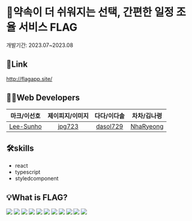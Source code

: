# 📅약속이 더 쉬워지는 선택, 간편한 일정 조율 서비스 FLAG

개발기간: 2023.07~2023.08

## 🔗Link
http://flagapp.site/

## 👩‍💻Web Developers

|                마크/이선호                |           제이피지/이미지           |               다다/이다솔               |                차차/김나령                |
| :---------------------------------------: | :---------------------------------: | :-------------------------------------: | :---------------------------------------: |
| [Lee-Sunho](https://github.com/Lee-Sunho) | [jpg723](https://github.com/jpg723) | [dasol729](https://github.com/dasol729) | [NhaRyeong](https://github.com/NhaRyeong) |

## 🛠️skills
- react
- typescript
- styledcomponent
  
## 💡What is FLAG?
<img src=https://github.com/Team-OnDot/OnDot-Frontend/assets/86431761/d95c955f-533d-4d75-b148-934fa461bfa9/>
<img src=https://github.com/Team-OnDot/OnDot-Frontend/assets/86431761/89f4cfa9-fe9f-4b42-93e9-21dd09bb4cc8/>
<img src=https://github.com/Team-OnDot/OnDot-Frontend/assets/86431761/f2a8dbcd-72a9-48fd-a920-aea9d9af32ba/>
<img src=https://github.com/Team-OnDot/OnDot-Frontend/assets/86431761/22253ec9-7827-4f04-b545-d12ebabbc412/>
<img src=https://github.com/Team-OnDot/OnDot-Frontend/assets/86431761/9c2949f5-54c0-452c-be87-04f87571033e/>
<img src=https://github.com/Team-OnDot/OnDot-Frontend/assets/86431761/6a8d0b69-4a92-4c0c-9d28-dc50d44f77fc/>
<img src=https://github.com/Team-OnDot/OnDot-Frontend/assets/86431761/e8719fc4-fe0b-4557-a245-5ea0b1856166/>
<img src=https://github.com/Team-OnDot/OnDot-Frontend/assets/86431761/ac657bba-fb4c-49b1-9736-f83c299b3849/>
<img src=https://github.com/Team-OnDot/OnDot-Frontend/assets/86431761/4621d339-818a-4875-863f-a868264a989e/>
<img src=https://github.com/Team-OnDot/OnDot-Frontend/assets/86431761/5d686eff-85ea-4991-8b06-54fd8cc3ab81/>
<img src=https://github.com/Team-OnDot/OnDot-Frontend/assets/86431761/93be6333-4ccf-425b-a099-29f82d883dcf/>
